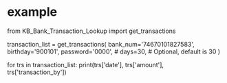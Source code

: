 # example

from KB_Bank_Transaction_Lookup import get_transactions

transaction_list = get_transactions(
        bank_num='74670101827583',
        birthday='900101',
        password='0000',
        # days=30, # Optional, default is 30
    )

for trs in transaction_list:
    print(trs['date'], trs['amount'], trs['transaction_by'])

